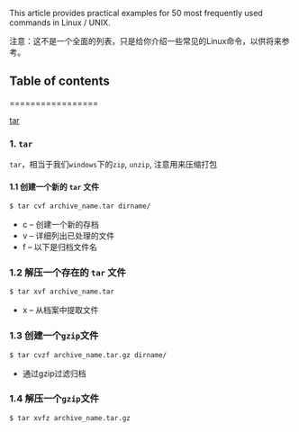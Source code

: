 This article provides practical examples for 50 most frequently used commands in Linux / UNIX.

注意：这不是一个全面的列表，只是给你介绍一些常见的Linux命令，以供将来参考。

## Table of contents
=================

[tar](#tar)


### 1. `tar`
`tar`，相当于我们`windows`下的`zip`, `unzip`, 注意用来压缩打包

#### 1.1 创建一个新的 `tar` 文件

```sh
$ tar cvf archive_name.tar dirname/
```
* c – 创建一个新的存档
* v – 详细列出已处理的文件
* f – 以下是归档文件名


### 1.2 解压一个存在的 `tar` 文件
```sh
$ tar xvf archive_name.tar
```
* x – 从档案中提取文件


### 1.3 创建一个`gzip`文件
```sh
$ tar cvzf archive_name.tar.gz dirname/
```
* 通过gzip过滤归档


### 1.4 解压一个`gzip`文件
```sh
$ tar xvfz archive_name.tar.gz
```
